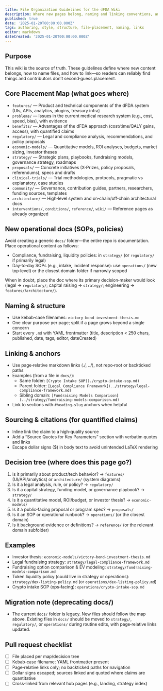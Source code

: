 ```yaml
---
title: File Organization Guidelines for the dFDA Wiki
description: Where new pages belong, naming and linking conventions, and how to keep the wiki coherent at scale.
published: true
date: '2025-01-20T00:00:00.000Z'
tags: authoring, style, structure, file-placement, naming, links
editor: markdown
dateCreated: '2025-01-20T00:00:00.000Z'
---
```


## Purpose

This wiki is the source of truth. These guidelines define where new content belongs, how to name files, and how to link—so readers can reliably find things and contributors don’t second‑guess placement.

## Core Placement Map (what goes where)

- `features/` — Product and technical components of the dFDA system (UIs, APIs, analytics, plugins, treasury infra)
- `problems/` — Issues in the current medical research system (e.g., cost, speed, bias), with evidence
- `benefits/` — Advantages of the dFDA approach (cost/time/QALY gains, access), with quantified claims
- `regulatory/` — Legal and compliance analysis, recommendations, and policy proposals
- `economic-models/` — Quantitative models, ROI analyses, budgets, market sizing, investor theses
- `strategy/` — Strategic plans, playbooks, fundraising models, governance strategy, roadmaps
- `proposals/` — Concrete initiatives (X‑Prizes, policy proposals, referendums), specs and drafts
- `clinical-trials/` — Trial methodologies, protocols, pragmatic vs explanatory, case studies
- `community/` — Governance, contribution guides, partners, researchers, funding sources, templates
- `architecture/` — High‑level system and on‑chain/off‑chain architectural docs
- `interventions/`, `conditions/`, `reference/`, `wiki/` — Reference pages as already organized

## New operational docs (SOPs, policies)

Avoid creating a generic `docs/` folder—the entire repo is documentation. Place operational content as follows:
- Compliance, fundraising, liquidity policies: in `strategy/` (or `regulatory/` if primarily legal)
- Day‑to‑day SOPs (e.g., intake, incident response): use `operations/` (new top‑level) or the closest domain folder if narrowly scoped

When in doubt, place the doc where its primary decision‑maker would look (legal → `regulatory/`; capital raising → `strategy/`; engineering → `features/`/`architecture/`).

## Naming & structure

- Use kebab‑case filenames: `victory-bond-investment-thesis.md`
- One clear purpose per page; split if a page grows beyond a single concern
- Start every `.md` with YAML frontmatter (title, description < 250 chars, published, date, tags, editor, dateCreated)

## Linking & anchors

- Use page‑relative markdown links (./, ../), not repo‑root or backticked paths
- Examples (from a file in `docs/`):
  - Same folder: `[Crypto Intake SOP](./crypto-intake-sop.md)`
  - Parent folder: `[Legal Compliance Framework](../strategy/legal-compliance-framework.md)`
  - Sibling domain: `[Fundraising Models Comparison](../strategy/fundraising-models-comparison.md)`
- Link to sections with `#heading-slug` anchors when helpful

## Sourcing & citations (for quantified claims)

- Inline link the claim to a high‑quality source
- Add a “Source Quotes for Key Parameters” section with verbatim quotes and links
- Escape dollar signs (\$) in body text to avoid unintended LaTeX rendering

## Decision tree (where does this page go?)

1) Is it primarily about product/tech behavior? → `features/` (UI/API/analytics) or `architecture/` (system diagrams)
2) Is it a legal analysis, rule, or policy? → `regulatory/`
3) Is it a capital strategy, funding model, or governance playbook? → `strategy/`
4) Is it a quantitative model, ROI/budget, or investor thesis? → `economic-models/`
5) Is it a public‑facing proposal or program spec? → `proposals/`
6) Is it an SOP or operational runbook? → `operations/` (or the closest domain)
7) Is it background evidence or definitions? → `reference/` (or the relevant domain subfolder)

## Examples

- Investor thesis: `economic-models/victory-bond-investment-thesis.md`
- Legal fundraising strategy: `strategy/legal-compliance-framework.md`
- Fundraising option comparison & EV modeling: `strategy/fundraising-models-comparison.md`
- Token liquidity policy (could live in strategy or operations): `strategy/dex-listing-policy.md` (or `operations/dex-listing-policy.md`)
- Crypto intake SOP (ops‑facing): `operations/crypto-intake-sop.md`

## Migration note (deprecating docs/)

- The current `docs/` folder is legacy. New files should follow the map above. Existing files in `docs/` should be moved to `strategy/`, `regulatory/`, or `operations/` during routine edits, with page‑relative links updated.

## Pull request checklist

- [ ] File placed per map/decision tree
- [ ] Kebab‑case filename; YAML frontmatter present
- [ ] Page‑relative links only; no backticked paths for navigation
- [ ] Dollar signs escaped; sources linked and quoted where claims are quantitative
- [ ] Cross‑linked from relevant hub pages (e.g., landing, strategy index)
